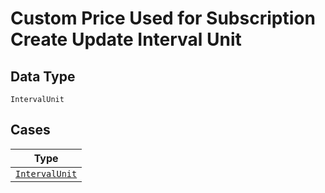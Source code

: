 
# Custom Price Used for Subscription Create Update Interval Unit

## Data Type

`IntervalUnit`

## Cases

| Type |
|  --- |
| [`IntervalUnit`](../../../doc/models/interval-unit.md) |

